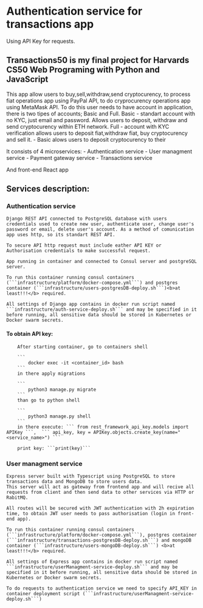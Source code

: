 # Authentication service for transactions app

Using API Key for requests. 

## Transactions50 is my final project for Harvards CS50 Web Programing with Python and JavaScript
This app allow users to buy,sell,withdraw,send cryptocurency, to process fiat operations app using PayPal API, to do cryprocurency operations app using MetaMask API.
To do this user needs to have account in application, there is two tipes of accounts; Basic and Full. 
Basic - standart account with no KYC, just email and password. Allows users to deposit, withdraw and send cryptocurency within ETH network.
Full - account with KYC verification allows users to deposit fiat,withdraw fiat, buy cryptocurency and sell it.
    - Basic alows users to deposit cryptocurency to their 

It consists of 4 microservices:
    - Authentication service 
    - User managment service
    - Payment gateway service
    - Transactions service

And front-end React app

## Services description:
### Authentication service 
    Django REST API connected to PostgreSQL database with users credentials used to create new user, authenticate user, change user's password or email, delete user's account. As a method of comunication app uses http, so its standart REST API.

    To secure API http request must include eather API KEY or Authorisation credentials to make successful request.

    App running in container and connected to Consul server and postgreSQL server.

    To run this container running consul containers (```infrastructure/platform/docker-compose.yml```) and postgres container (```infrastructure/users-postgresDB-deploy.sh```)<b>at least!!!</b> required.

    All settings of Django app contains in docker run script named ```infrastructure/auth-service-deploy.sh``` and may be specified in it before running, all sensitive data should be stored in Kubernetes or Docker swarm secrets. 
#### To obtain API key:
        After starting container, go to containers shell 
        
        ```
            docker exec -it <container_id> bash
        ```
        in there apply migrations

        ```
            python3 manage.py migrate
        ```
        than go to python shell

        ```
            python3 manage.py shell
        ```
        in there execute: ``` from rest_framework_api_key.models import APIKey ```,  ``` api_key, key = APIKey.objects.create_key(name="<service_name>") ```

        print key: ```print(key)```

### User managment service
    Express server built with Typescript using PostgreSQL to store transactions data and MongoDB to store users data.
    This server will act as gateway from frontend app and will recive all requests from client and then send data to other services via HTTP or RabitMQ.
    
    All routes will be secured with JWT authentication with 2h expiration time, to obtain JWT user needs to pass authorisation (login in front-end app).

    To run this container running consul containers (```infrastructure/platform/docker-compose.yml```), postgres container (```infrastructure/transactions-postgresDB-deploy.sh```) and mongoDB container (```infrastructure/users-mongoDB-deploy.sh```) <b>at least!!!</b> required.

    All settings of Express app contains in docker run script named ```infrastructure/userManagment-service-deploy.sh``` and may be specified in it before running, all sensitive data should be stored in Kubernetes or Docker swarm secrets. 

    To do requests to authentication service we need to specify API_KEY in container deployment script (```infrastructure/userManagment-service-deploy.sh```)




